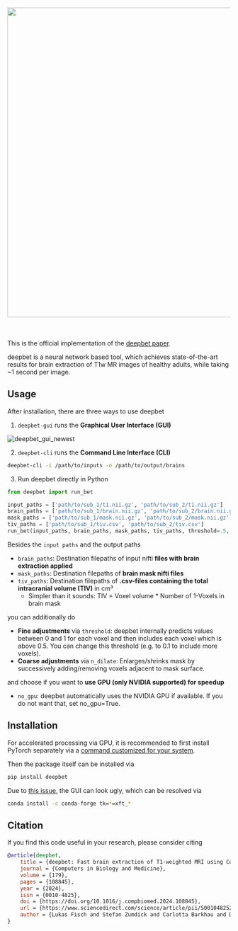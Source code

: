 <h1 align="center">
<img src='https://github.com/wwu-mmll/deepbet/assets/55840648/ceff1fcc-e14b-4938-8f03-2cb28712eec1' width='700'>
</h1><br>

This is the official implementation of the [deepbet paper](https://www.sciencedirect.com/science/article/pii/S0010482524009302?dgcid=author).

deepbet is a neural network based tool, which achieves state-of-the-art results for brain extraction of T1w MR images 
of healthy adults, while taking ~1 second per image.

## Usage
After installation, there are three ways to use deepbet
1. ```deepbet-gui``` runs the **Graphical User Interface (GUI)**

![deepbet_gui_newest](https://github.com/wwu-mmll/deepbet/assets/55840648/7458ce57-95eb-4f55-bd9e-58aa101932b6)


2. ```deepbet-cli``` runs the **Command Line Interface (CLI)**

```bash
deepbet-cli -i /path/to/inputs -o /path/to/output/brains
```

3. Run deepbet directly in Python

```python
from deepbet import run_bet

input_paths = ['path/to/sub_1/t1.nii.gz', 'path/to/sub_2/t1.nii.gz']
brain_paths = ['path/to/sub_1/brain.nii.gz', 'path/to/sub_2/brain.nii.gz']
mask_paths = ['path/to/sub_1/mask.nii.gz', 'path/to/sub_2/mask.nii.gz']
tiv_paths = ['path/to/sub_1/tiv.csv', 'path/to/sub_2/tiv.csv']
run_bet(input_paths, brain_paths, mask_paths, tiv_paths, threshold=.5, n_dilate=0, no_gpu=False)
```

Besides the `input paths` and the output paths

- `brain_paths`: Destination filepaths of input nifti **files with brain extraction applied**
- `mask_paths`: Destination filepaths of **brain mask nifti files**
- `tiv_paths`: Destination filepaths of **.csv-files containing the total intracranial volume (TIV)** in cm³
    - Simpler than it sounds: TIV = Voxel volume * Number of 1-Voxels in brain mask

you can additionally do

- **Fine adjustments** via `threshold`: deepbet internally predicts values between 0 and 1 for each voxel and then includes each voxel which is above 0.5. 
You can change this threshold (e.g. to 0.1 to include more voxels).
- **Coarse adjustments** via `n_dilate`: Enlarges/shrinks mask by successively adding/removing voxels adjacent to mask surface.

and choose if you want to **use GPU (only NVIDIA supported) for speedup**

- `no_gpu`: deepbet automatically uses the NVIDIA GPU if available. If you do not want that, set no_gpu=True.

## Installation
For accelerated processing via GPU, it is recommended to first install PyTorch separately via a [command customized for your system](https://pytorch.org/get-started/locally/).

Then the package itself can be installed via
```bash
pip install deepbet
```
Due to [this issue](https://github.com/ContinuumIO/anaconda-issues/issues/6833), the GUI can look ugly, which can be resolved via
```bash
conda install -c conda-forge tk=*=xft_*
```

## Citation
If you find this code useful in your research, please consider citing

```bibtex
@article{deepbet,
    title = {deepbet: Fast brain extraction of T1-weighted MRI using Convolutional Neural Networks},
    journal = {Computers in Biology and Medicine},
    volume = {179},
    pages = {108845},
    year = {2024},
    issn = {0010-4825},
    doi = {https://doi.org/10.1016/j.compbiomed.2024.108845},
    url = {https://www.sciencedirect.com/science/article/pii/S0010482524009302},
    author = {Lukas Fisch and Stefan Zumdick and Carlotta Barkhau and Daniel Emden and Jan Ernsting and Ramona Leenings and Kelvin Sarink and Nils R. Winter and Benjamin Risse and Udo Dannlowski and Tim Hahn},
}
```
